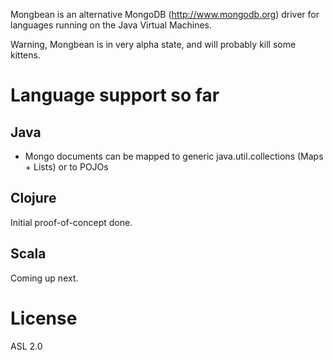 Mongbean is an alternative MongoDB (http://www.mongodb.org) driver for languages running on the Java Virtual Machines.

Warning, Mongbean is in very alpha state, and will probably kill some kittens.

Language support so far
=======================
Java
----
- Mongo documents can be mapped to generic java.util.collections (Maps + Lists) or to POJOs

Clojure
-------
Initial proof-of-concept done.

Scala
-----
Coming up next.


License
=======
ASL 2.0


